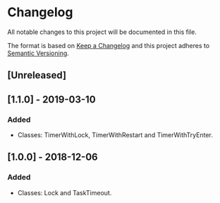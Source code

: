 # Changelog
All notable changes to this project will be documented in this file.

The format is based on [Keep a Changelog](http://keepachangelog.com/en/1.0.0/)
and this project adheres to [Semantic Versioning](http://semver.org/spec/v2.0.0.html).

## [Unreleased]

## [1.1.0] - 2019-03-10
### Added
- Classes: TimerWithLock, TimerWithRestart and TimerWithTryEnter.

## [1.0.0] - 2018-12-06
### Added
- Classes: Lock and TaskTimeout.
